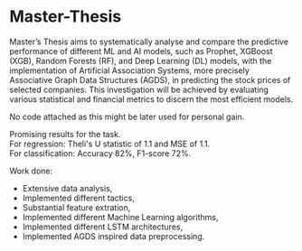 # Master-Thesis
Master’s Thesis aims to systematically analyse and compare the predictive 
performance of different ML and AI models, such as Prophet, XGBoost (XGB), Random 
Forests (RF), and Deep Learning (DL) models, with the implementation of Artificial 
Association Systems, more precisely Associative Graph Data Structures (AGDS), in 
predicting the stock prices of selected companies. This investigation will be achieved by 
evaluating various statistical and financial metrics to discern the most efficient models.

No code attached as this might be later used for personal gain. 

Promising results for the task.\
For regression: Theli's U statistic of 1.1 and MSE of 1.1.\
For classification: Accuracy 82%, F1-score 72%.

Work done:
- Extensive data analysis,
- Implemented different tactics,
- Substantial feature extration,
- Implemented different Machine Learning algorithms,
- Implemented different LSTM architectures,
- Implemented AGDS inspired data preprocessing.

